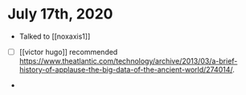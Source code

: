 # July 17th, 2020
- Talked to [[noxaxis1]]
- [ ] [[victor hugo]] recommended https://www.theatlantic.com/technology/archive/2013/03/a-brief-history-of-applause-the-big-data-of-the-ancient-world/274014/.
- 
